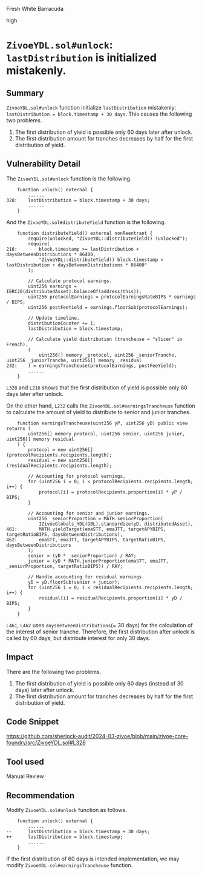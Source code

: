 Fresh White Barracuda

high

# `ZivoeYDL.sol#unlock`: `lastDistribution` is initialized mistakenly.

## Summary
`ZivoeYDL.sol#unlock` function initialize `lastDistribution` mistakenly: `lastDistribution = block.timestamp + 30 days`.
This causes the following two problems.
1. The first distribution of yield is possible only 60 days later after unlock.
2. The first distribution amount for tranches decreases by half for the first distribution of yield.

## Vulnerability Detail
The `ZivoeYDL.sol#unlock` function is the following.
```solidity
    function unlock() external {
        ......
328:    lastDistribution = block.timestamp + 30 days;
        ......
    }
```
And the `ZivoeYDL.sol#distributeYield` function is the following.
```solidity
    function distributeYield() external nonReentrant {
        require(unlocked, "ZivoeYDL::distributeYield() !unlocked"); 
        require(
216:        block.timestamp >= lastDistribution + daysBetweenDistributions * 86400, 
            "ZivoeYDL::distributeYield() block.timestamp < lastDistribution + daysBetweenDistributions * 86400"
        );

        // Calculate protocol earnings.
        uint256 earnings = IERC20(distributedAsset).balanceOf(address(this));
        uint256 protocolEarnings = protocolEarningsRateBIPS * earnings / BIPS;
        uint256 postFeeYield = earnings.floorSub(protocolEarnings);

        // Update timeline.
        distributionCounter += 1;
        lastDistribution = block.timestamp;

        // Calculate yield distribution (trancheuse = "slicer" in French).
        (
            uint256[] memory _protocol, uint256 _seniorTranche, uint256 _juniorTranche, uint256[] memory _residual
232:    ) = earningsTrancheuse(protocolEarnings, postFeeYield); 
        ......
    }
```
`L328` and `L216` shows that the first distribution of yield is possible only 60 days later after unlock.

On the other hand, `L232` calls the `ZivoeYDL.sol#earningsTrancheuse` function to calculate the amount of yield to distribute to senior and junior tranches.
```solidity
    function earningsTrancheuse(uint256 yP, uint256 yD) public view returns (
        uint256[] memory protocol, uint256 senior, uint256 junior, uint256[] memory residual
    ) {
        protocol = new uint256[](protocolRecipients.recipients.length);
        residual = new uint256[](residualRecipients.recipients.length);
        
        // Accounting for protocol earnings.
        for (uint256 i = 0; i < protocolRecipients.recipients.length; i++) {
            protocol[i] = protocolRecipients.proportion[i] * yP / BIPS;
        }

        // Accounting for senior and junior earnings.
        uint256 _seniorProportion = MATH.seniorProportion(
            IZivoeGlobals_YDL(GBL).standardize(yD, distributedAsset),
461:        MATH.yieldTarget(emaSTT, emaJTT, targetAPYBIPS, targetRatioBIPS, daysBetweenDistributions),
462:        emaSTT, emaJTT, targetAPYBIPS, targetRatioBIPS, daysBetweenDistributions
        );
        senior = (yD * _seniorProportion) / RAY;
        junior = (yD * MATH.juniorProportion(emaSTT, emaJTT, _seniorProportion, targetRatioBIPS)) / RAY;
        
        // Handle accounting for residual earnings.
        yD = yD.floorSub(senior + junior);
        for (uint256 i = 0; i < residualRecipients.recipients.length; i++) {
            residual[i] = residualRecipients.proportion[i] * yD / BIPS;
        }
    }
```
`L461`, `L462` uses `daysBetweenDistributions`(= 30 days) for the calculation of the interest of senior tranche.
Therefore, the first distribution after unlock is called by 60 days, but distribute interest for only 30 days.

## Impact
There are the following two problems.
1. The first distribution of yield is possible only 60 days (instead of 30 days) later after unlock.
2. The first distribution amount for tranches decreases by half for the first distribution of yield.

## Code Snippet
https://github.com/sherlock-audit/2024-03-zivoe/blob/main/zivoe-core-foundry/src/ZivoeYDL.sol#L328

## Tool used
Manual Review

## Recommendation
Modify `ZivoeYDL.sol#unlock` function as follows.
```solidity
    function unlock() external {
        ......
--      lastDistribution = block.timestamp + 30 days;
++      lastDistribution = block.timestamp;
        ......
    }
```
If the first distribution of 60 days is intended implementation, we may modify `ZivoeYDL.sol#earningsTrancheuse` function.

